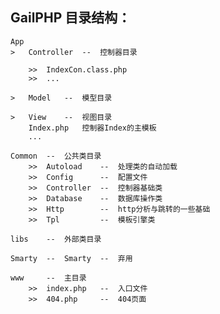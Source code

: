 GailPHP 
目录结构：
-
	App
	>	Controller	--	控制器目录

		>>	IndexCon.class.php
		>>	...

	>	Model	--	模型目录

	>	View	--	视图目录
		Index.php 	控制器Index的主模板
		...

	Common	--	公共类目录
		>>	Autoload	--	处理类的自动加载
		>>	Config		--	配置文件
		>>	Controller	--	控制器基础类
		>>	Database	--	数据库操作类
		>>	Http		--	http分析与跳转的一些基础
		>>	Tpl			--	模板引擎类

	libs	--	外部类目录

	Smarty	--	Smarty 	--	弃用

	www		--	主目录
		>>	index.php 	--	入口文件
		>>	404.php 	--	404页面
